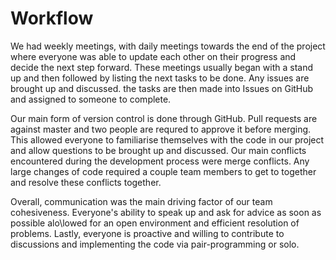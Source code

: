 # Workflow

We had weekly meetings, with daily meetings towards the end of the project where everyone was able to update each other on their progress and decide the next step forward. These meetings usually began with a stand up and then followed by listing the next tasks to be done. Any issues are brought up and discussed. the tasks are then made into Issues on GitHub and assigned to someone to complete.

Our main form of version control is done through GitHub. Pull requests are against master and two people are requred to approve it before merging. This allowed everyone to familiarise themselves with the code in our project and allow questions to be brought up and discussed. Our main conflicts encountered during the development process were merge conflicts. Any large changes of code required a couple team members to get to together and resolve these conflicts together.

Overall, communication was the main driving factor of our team cohesiveness. Everyone's ability to speak up and ask for advice as soon as possible alo\lowed for an open environment and efficient resolution of problems. Lastly, everyone is proactive and willing to contribute to discussions and implementing the code via pair-programming or solo.

